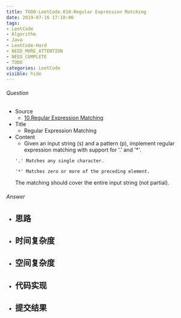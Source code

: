 ```yaml
---
title: TODO-LeetCode.010-Regular Expression Matching
date: 2019-07-16 17:10:06
tags:
- LeetCode
- Algorithm
- Java
- LeetCode-Hard
- NEED_MORE_ATTENTION
- NEED_COMPLETE
- TODO 
categories: LeetCode
visible: hide
---
```

###### Question
- Source
	- [10.Regular Expression Matching](https://leetcode.com/problems/regular-expression-matching/)
- Title
	- Regular Expression Matching
- Content 
	- Given an input string (s) and a pattern (p), implement regular expression matching with support for '.' and '*'.
	```
	'.' Matches any single character.
	```
	```
	'*' Matches zero or more of the preceding element.
	```
	The matching should cover the entire input string (not partial).
<!--more-->

###### Answer
- 思路
    - 
- 时间复杂度
    - 
- 空间复杂度
    - 
- 代码实现
    - 
- 提交结果
    -  
